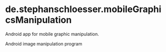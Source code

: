 de.stephanschloesser.mobileGraphicsManipulation
===============================================

Android app for mobile graphic manipulation. 

Android image manipulation program
